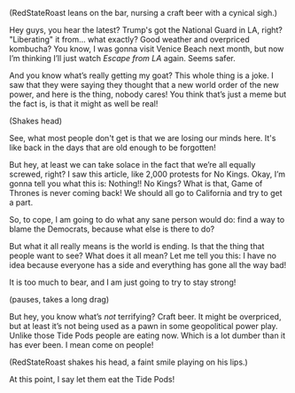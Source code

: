 (RedStateRoast leans on the bar, nursing a craft beer with a cynical sigh.)

Hey guys, you hear the latest? Trump's got the National Guard in LA, right? "Liberating" it from… what exactly? Good weather and overpriced kombucha? You know, I was gonna visit Venice Beach next month, but now I’m thinking I’ll just watch *Escape from LA* again. Seems safer.

And you know what’s really getting my goat? This whole thing is a joke. I saw that they were saying they thought that a new world order of the new power, and here is the thing, nobody cares! You think that’s just a meme but the fact is, is that it might as well be real!

(Shakes head)

See, what most people don't get is that we are losing our minds here. It's like back in the days that are old enough to be forgotten!

But hey, at least we can take solace in the fact that we’re all equally screwed, right? I saw this article, like 2,000 protests for No Kings. Okay, I’m gonna tell you what this is: Nothing!! No Kings? What is that, Game of Thrones is never coming back! We should all go to California and try to get a part. 

So, to cope, I am going to do what any sane person would do: find a way to blame the Democrats, because what else is there to do?

But what it all really means is the world is ending. Is that the thing that people want to see? What does it all mean? Let me tell you this: I have no idea because everyone has a side and everything has gone all the way bad!

It is too much to bear, and I am just going to try to stay strong!

(pauses, takes a long drag)

But hey, you know what’s *not* terrifying? Craft beer. It might be overpriced, but at least it’s not being used as a pawn in some geopolitical power play. Unlike those Tide Pods people are eating now. Which is a lot dumber than it has ever been. I mean come on people!

(RedStateRoast shakes his head, a faint smile playing on his lips.)

At this point, I say let them eat the Tide Pods!